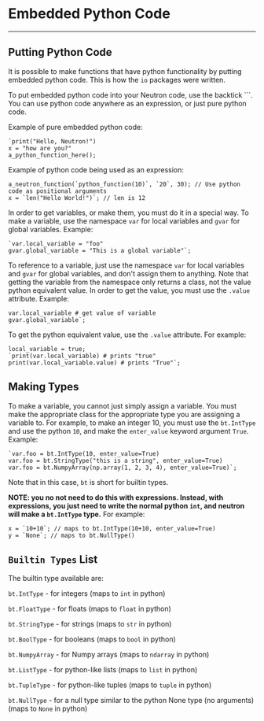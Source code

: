 Embedded Python Code
=============
---

Putting Python Code
-------------------

It is possible to make functions that have python functionality by
putting embedded python code. This is how the `io` packages were written.

To put embedded python code into your Neutron code, use the backtick ```.
You can use python code anywhere as an expression, or just pure python
code.

Example of pure embedded python code:

```neutron
`print("Hello, Neutron!")
x = "how are you?"
a_python_function_here();
```

Example of python code being used as an expression:

```neutron
a_neutron_function(`python_function(10)`, `20`, 30); // Use python code as positional arguments
x = `len("Hello World!")`; // len is 12
```

In order to get variables, or make them, you must do it in a special
way. To make a variable, use the namespace `var` for local variables and
`gvar` for global variables. Example:

```neutron
`var.local_variable = "foo"
gvar.global_variable = "This is a global variable"`;
```

To reference to a variable, just use the namespace `var` for local
variables and `gvar` for global variables, and don\'t assign them to
anything. Note that getting the variable from the namespace only returns
a class, not the value python equivalent value. In order to get the
value, you must use the `.value` attribute. Example:

```neutron
var.local_variable # get value of variable
gvar.global_variable`;
```

To get the python equivalent value, use the `.value` attribute. For
example:

```neutron
local_variable = true;
`print(var.local_variable) # prints "true"
print(var.local_variable.value) # prints "True"`;
```

Making Types
------------

To make a variable, you cannot just simply assign a variable. You must
make the appropriate class for the appropriate type you are assigning a
variable to. For example, to make an integer 10, you must use the
`bt.IntType` and use the python `10`, and make the `enter_value` keyword
argument `True`. Example:

```neutron
`var.foo = bt.IntType(10, enter_value=True)
var.foo = bt.StringType("this is a string", enter_value=True)
var.foo = bt.NumpyArray(np.array(1, 2, 3, 4), enter_value=True)`;
```

Note that in this case, `bt` is short for builtin types.

**NOTE: you no not need to do this with expressions. Instead, with expressions,
you just need to write the normal python `int`, and neutron will make a
`bt.IntType` type.** For example:

```
x = `10+10`; // maps to bt.IntType(10+10, enter_value=True)
y = `None`; // maps to bt.NullType()
```

`Builtin Types` List
--------------------

The builtin type available are:

`bt.IntType` - for integers (maps to `int` in python)

`bt.FloatType` - for floats (maps to `float` in python)

`bt.StringType` - for strings (maps to `str` in python)

`bt.BoolType` - for booleans (maps to `bool` in python)

`bt.NumpyArray` - for Numpy arrays (maps to `ndarray` in python)

`bt.ListType` - for python-like lists (maps to `list` in python)

`bt.TupleType` - for python-like tuples (maps to `tuple` in python)

`bt.NullType` - for a null type similar to the python None type (no
arguments) (maps to `None` in python)
